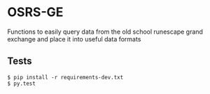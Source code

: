 # OSRS-GE
Functions to easily query data from the old school runescape grand exchange and place it into useful data formats

## Tests

```shell
$ pip install -r requirements-dev.txt
$ py.test
```
